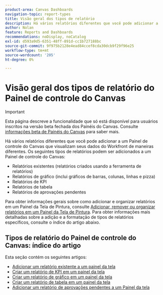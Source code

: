 ```yaml
---
product-area: Canvas Dashboards
navigation-topic: report-types
title: Visão geral dos tipos de relatório
description: Há vários relatórios diferentes que você pode adicionar a um Painel de controle do Canvas que visualizam seus dados do Workfront de maneiras diferentes.
author: Nolan
feature: Reports and Dashboards
recommendations: noDisplay, noCatalog
exl-id: d593a9d5-6351-48ff-891d-cc1b727188bc
source-git-commit: 9f975b2128e4ead84ccef8cda30dcb9f29f96e25
workflow-type: tm+mt
source-wordcount: '205'
ht-degree: 0%

---
```


# Visão geral dos tipos de relatório do Painel de controle do Canvas

>[!IMPORTANT]
>
>Esta página descreve a funcionalidade que só está disponível para usuários inscritos na versão beta fechada dos Painéis do Canvas. Consulte [informações beta de Painéis do Canvas](/help/quicksilver/product-announcements/betas/canvas-dashboards-beta/canvas-dashboards-beta-information.md) para saber mais.

Há vários relatórios diferentes que você pode adicionar a um Painel de controle do Canvas que visualizam seus dados do Workfront de maneiras diferentes. Os seguintes tipos de relatórios podem ser adicionados a um Painel de controle do Canvas:

* Relatórios existentes (relatórios criados usando a ferramenta de relatórios)
* Relatórios de gráfico (inclui gráficos de barras, colunas, linhas e pizza)
* Relatórios de KPI
* Relatórios de tabela
* Relatórios de aprovações pendentes

Para obter informações gerais sobre como adicionar e organizar relatórios em um Painel da Tela de Pintura, consulte [Adicionar, remover ou organizar relatórios em um Painel da Tela de Pintura](/help/quicksilver/reports-and-dashboards/canvas-dashboards/manage-canvas-dashboards/add-remove-arrange-reports.md). Para obter informações mais detalhadas sobre a adição e a formatação de tipos de relatórios específicos, consulte o índice do artigo abaixo.

## Tipos de relatório do Painel de controle do Canvas: índice do artigo

Esta seção contém os seguintes artigos:

* [Adicionar um relatório existente a um painel da tela](/help/quicksilver/reports-and-dashboards/canvas-dashboards/report-types/add-existing-report.md)
* [Criar um relatório de KPI em um painel da tela](/help/quicksilver/reports-and-dashboards/canvas-dashboards/report-types/build-kpi-report.md)
* [Criar um relatório de gráfico em um painel da tela](/help/quicksilver/reports-and-dashboards/canvas-dashboards/report-types/build-chart-report.md)
* [Criar um relatório de tabela em um painel da tela](/help/quicksilver/reports-and-dashboards/canvas-dashboards/report-types/build-table-report.md)
* [Adicionar um relatório de aprovações pendentes a um Painel da tela](/help/quicksilver/reports-and-dashboards/canvas-dashboards/report-types/add-pending-approvals-report.md)
